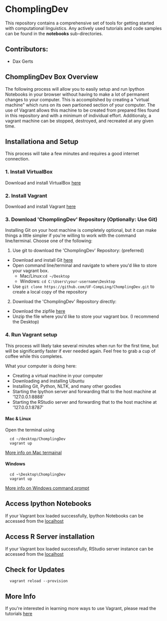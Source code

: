 # ChomplingDev

This repository contains a comprehensive set of tools for getting started with computational linguistics. Any actively used tutorials and code samples can be found in the **notebooks** sub-directories.

## Contributors:

* Dax Gerts

## ChomplingDev Box Overview

The following process will allow you to easily setup and run Ipython Notebooks in your browser without having to make a lot of permanent changes to your computer. This is accomplished by creating a "virtual machine" which runs on its own partioned section of your computer. The use of Vagrant allows this machine to be created from prepared files found in this repository and with a minimum of individual effort. Additionaly, a vagrant machine can be stopped, destroyed, and recreated at any given time.

## Installationa and Setup

This process will take a few minutes and requires a good internet connection.

### 1. Install VirtualBox

Download and install VirtualBox [here](https://www.virtualbox.org/wiki/Downloads)

### 2. Install Vagrant

Download and install Vagrant [here](https://www.vagrantup.com/downloads.html)

### 3. Download 'ChomplingDev' Repository (Optionally: Use Git)
 
Installing Git on your host machine is completely optional, but it can make things a little simpler if you're willing to work with the command line/terminal. Choose one of the following:

1. Use git to download the 'ChomplingDev' Repository: (preferred)
 * Download and install Git [here](https://git-scm.com/downloads)
 * Open command line/terminal and navigate to where you'd like to store your vagrant box.
   * Mac/Linux:```cd ~/Desktop```
    * Windows: ```cd C:\Users\your-username\Desktop```
 * Use ```git clone https://github.com/UF-CompLing/ChomplingDev.git``` to create a local copy of the repository

2. Download the 'ChomplingDev' Repository directly:
 * Download the zipfile [here](https://github.com/UF-CompLing/ChomplingDev/archive/master.zip)
 * Unzip the file where you'd like to store your vagrant box. (I recommend the Desktop)


### 4. Run Vagrant setup

This process will likely take several minutes when run for the first time, but will be significantly faster if ever needed again. Feel free to grab a cup of coffee while this completes.

What your computer is doing here:
 * Creating a virtual machine in your computer
 * Downloading and installing Ubuntu
 * Installing Git, Python, NLTK, and many other goodies
 * Starting the Ipython server and forwarding that to the host machine at '127.0.0.1:8888'
 * Starting the RStudio server and forwarding that to the host machine at '127.0.0.1:8787'

#### Mac & Linux

Open the terminal using 

```{bash}
  cd ~/desktop/ChomplingDev
  vagrant up
```

[More info on Mac termainal](http://blog.teamtreehouse.com/introduction-to-the-mac-os-x-command-line)

#### Windows
```{cmd}
  cd ~\Desktop\ChomplingDev
  vagrant up
```

[More info on Windows command prompt](http://www.bleepingcomputer.com/tutorials/windows-command-prompt-introduction/)

## Access Ipython Notebooks

If your Vagrant box loaded successfully, Ipython Notebooks can be accessed from the [localhost](http://localhost:8888)

## Access R Server installation

If your Vagrant box loaded successfully, RStudio server instance can be accessed from the [localhost](http://localhost:8787)

## Check for Updates

```{bash}
  vagrant reload --provision
```

## More Info

If you're interested in learning more ways to use Vagrant, please read the tutorials [here](https://www.vagrantup.com/docs/getting-started/)
